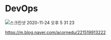 # DevOps

![스크린샷 2020-11-24 오후 5 31 23](https://user-images.githubusercontent.com/47776915/100068436-e2bf2e80-2e7a-11eb-8127-12e52ce24420.png)



https://m.blog.naver.com/acornedu/221519913222